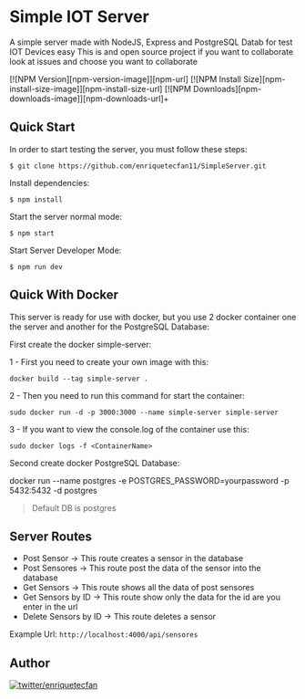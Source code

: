 
# Simple IOT Server

A simple server made with NodeJS, Express and PostgreSQL Datab for test IOT Devices easy
This is and open source project if you want to collaborate look at issues and choose you want to collaborate 

  [![NPM Version][npm-version-image]][npm-url]
  [![NPM Install Size][npm-install-size-image]][npm-install-size-url]
  [![NPM Downloads][npm-downloads-image]][npm-downloads-url]+

##  Quick Start

In order to start testing the server, you must follow these steps:

```console
$ git clone https://github.com/enriquetecfan11/SimpleServer.git
```
Install dependencies:

```console
$ npm install
```

  Start the server normal mode:

```console
$ npm start
```

Start Server Developer Mode:
```console
$ npm run dev
```
## Quick With Docker
This server is ready for use with docker, but you use 2 docker container one the server and another for the PostgreSQL Database:

First create the docker simple-server:
 
1 - First you need to create your own image with this:
```console
docker build --tag simple-server . 
```
  

2 - Then you need to run this command for start the container:
```
sudo docker run -d -p 3000:3000 --name simple-server simple-server
```

3 - If you want to view the console.log of the container use this:

```
sudo docker logs -f <ContainerName>
```
Second create docker PostgreSQL Database:

docker run --name postgres -e POSTGRES_PASSWORD=yourpassword -p 5432:5432 -d postgres

> Default DB is postgres


## Server Routes 
-   Post Sensor -> This route creates a sensor in the database
-   Post Sensores ->  This route post the data of the sensor into the database 
-   Get Sensors -> This route shows all the data of post sensores
-   Get Sensors by ID -> This route show only the data for the id are you enter in the url
-   Delete Sensors by ID -> This route deletes a sensor

Example Url: `http://localhost:4000/api/sensores`

## Author

[![twitter/enriquetecfan](http://1.gravatar.com/avatar/d31ede569956380200b718ffe7ae90cf<)](http://twitter.com/enriquetecfan "Follow @enriquetecfan on Twitter") 

